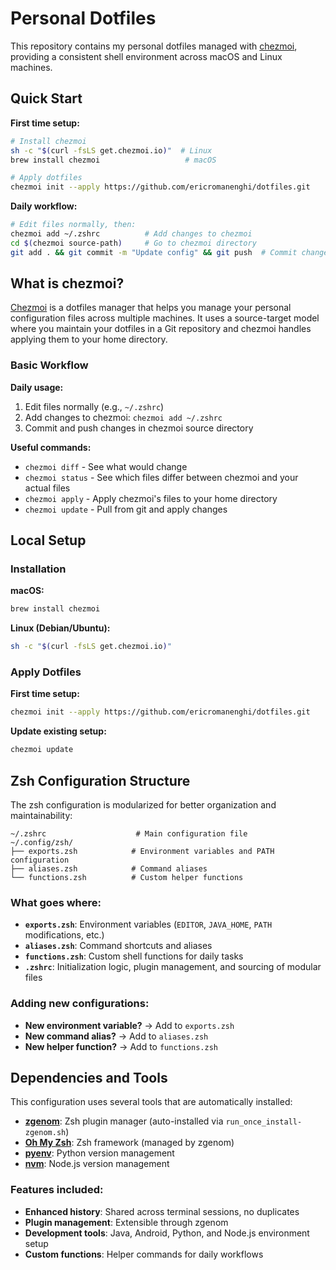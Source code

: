 # Personal Dotfiles

This repository contains my personal dotfiles managed with [chezmoi](https://chezmoi.io/), providing a consistent shell environment across macOS and Linux machines.

## Quick Start

**First time setup:**
```bash
# Install chezmoi
sh -c "$(curl -fsLS get.chezmoi.io)"  # Linux
brew install chezmoi                   # macOS

# Apply dotfiles
chezmoi init --apply https://github.com/ericromanenghi/dotfiles.git
```

**Daily workflow:**
```bash
# Edit files normally, then:
chezmoi add ~/.zshrc          # Add changes to chezmoi
cd $(chezmoi source-path)     # Go to chezmoi directory
git add . && git commit -m "Update config" && git push  # Commit changes
```

## What is chezmoi?

[Chezmoi](https://chezmoi.io/) is a dotfiles manager that helps you manage your personal configuration files across multiple machines. It uses a source-target model where you maintain your dotfiles in a Git repository and chezmoi handles applying them to your home directory.

### Basic Workflow

**Daily usage:**
1. Edit files normally (e.g., `~/.zshrc`)
2. Add changes to chezmoi: `chezmoi add ~/.zshrc`
3. Commit and push changes in chezmoi source directory

**Useful commands:**
- `chezmoi diff` - See what would change
- `chezmoi status` - See which files differ between chezmoi and your actual files
- `chezmoi apply` - Apply chezmoi's files to your home directory
- `chezmoi update` - Pull from git and apply changes

## Local Setup

### Installation

**macOS:**
```bash
brew install chezmoi
```

**Linux (Debian/Ubuntu):**
```bash
sh -c "$(curl -fsLS get.chezmoi.io)"
```

### Apply Dotfiles

**First time setup:**
```bash
chezmoi init --apply https://github.com/ericromanenghi/dotfiles.git
```

**Update existing setup:**
```bash
chezmoi update
```

## Zsh Configuration Structure

The zsh configuration is modularized for better organization and maintainability:

```
~/.zshrc                    # Main configuration file
~/.config/zsh/
├── exports.zsh            # Environment variables and PATH configuration
├── aliases.zsh            # Command aliases
└── functions.zsh          # Custom helper functions
```

### What goes where:

- **`exports.zsh`**: Environment variables (`EDITOR`, `JAVA_HOME`, `PATH` modifications, etc.)
- **`aliases.zsh`**: Command shortcuts and aliases
- **`functions.zsh`**: Custom shell functions for daily tasks
- **`.zshrc`**: Initialization logic, plugin management, and sourcing of modular files

### Adding new configurations:

- **New environment variable?** → Add to `exports.zsh`
- **New command alias?** → Add to `aliases.zsh`  
- **New helper function?** → Add to `functions.zsh`

## Dependencies and Tools

This configuration uses several tools that are automatically installed:

- **[zgenom](https://github.com/jandamm/zgenom)**: Zsh plugin manager (auto-installed via `run_once_install-zgenom.sh`)
- **[Oh My Zsh](https://ohmyzsh.org/)**: Zsh framework (managed by zgenom)
- **[pyenv](https://github.com/pyenv/pyenv)**: Python version management
- **[nvm](https://github.com/nvm-sh/nvm)**: Node.js version management

### Features included:

- **Enhanced history**: Shared across terminal sessions, no duplicates
- **Plugin management**: Extensible through zgenom
- **Development tools**: Java, Android, Python, and Node.js environment setup
- **Custom functions**: Helper commands for daily workflows
